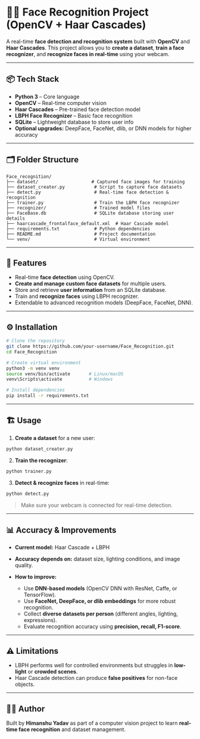 # 🧑‍💻 Face Recognition Project (OpenCV + Haar Cascades)

A real-time **face detection and recognition system** built with **OpenCV** and **Haar Cascades**.
This project allows you to **create a dataset**, **train a face recognizer**, and **recognize faces in real-time** using your webcam.

---

## 📦 Tech Stack

* **Python 3** – Core language
* **OpenCV** – Real-time computer vision
* **Haar Cascades** – Pre-trained face detection model
* **LBPH Face Recognizer** – Basic face recognition
* **SQLite** – Lightweight database to store user info
* **Optional upgrades:** DeepFace, FaceNet, dlib, or DNN models for higher accuracy

---

## 🗂️ Folder Structure

```
Face_recognition/
├── dataset/                    # Captured face images for training
├── dataset_creater.py           # Script to capture face datasets
├── detect.py                    # Real-time face detection & recognition
├── trainer.py                   # Train the LBPH face recognizer
├── recognizer/                  # Trained model files
├── FaceBase.db                  # SQLite database storing user details
├── haarcascade_frontalface_default.xml  # Haar Cascade model
├── requirements.txt             # Python dependencies
├── README.md                    # Project documentation
└── venv/                        # Virtual environment
```

---

## 🚀 Features

* Real-time **face detection** using OpenCV.
* **Create and manage custom face datasets** for multiple users.
* Store and retrieve **user information** from an SQLite database.
* Train and **recognize faces** using LBPH recognizer.
* Extendable to advanced recognition models (DeepFace, FaceNet, DNN).

---

## ⚙️ Installation

```bash
# Clone the repository
git clone https://github.com/your-username/Face_Recognition.git
cd Face_Recognition

# Create virtual environment
python3 -m venv venv
source venv/bin/activate       # Linux/macOS
venv\Scripts\activate          # Windows

# Install dependencies
pip install -r requirements.txt
```

---

## 🏗️ Usage

1. **Create a dataset** for a new user:

```bash
python dataset_creater.py
```

2. **Train the recognizer**:

```bash
python trainer.py
```

3. **Detect & recognize faces** in real-time:

```bash
python detect.py
```

> Make sure your webcam is connected for real-time detection.

---

## 📊 Accuracy & Improvements

* **Current model:** Haar Cascade + LBPH
* **Accuracy depends on:** dataset size, lighting conditions, and image quality.
* **How to improve:**

  * Use **DNN-based models** (OpenCV DNN with ResNet, Caffe, or TensorFlow).
  * Use **FaceNet, DeepFace, or dlib embeddings** for more robust recognition.
  * Collect **diverse datasets per person** (different angles, lighting, expressions).
  * Evaluate recognition accuracy using **precision, recall, F1-score**.

---

## ⚠️ Limitations

* LBPH performs well for controlled environments but struggles in **low-light** or **crowded scenes**.
* Haar Cascade detection can produce **false positives** for non-face objects.

---

## 🙋‍♂️ Author

Built by **Himanshu Yadav** as part of a computer vision project to learn **real-time face recognition** and dataset management.

